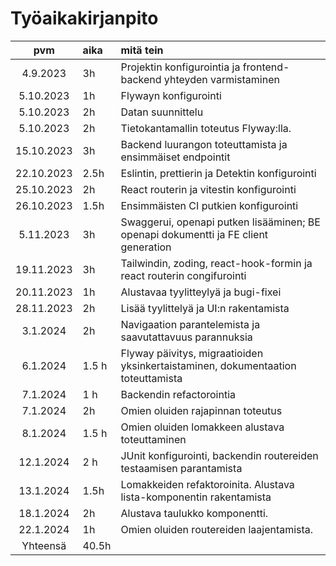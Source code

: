 # Työaikakirjanpito

|    pvm     | aika  | mitä tein                                                                           |
|:----------:|:------|:------------------------------------------------------------------------------------|
|  4.9.2023  | 3h    | Projektin konfigurointia ja frontend-backend yhteyden varmistaminen                 |
| 5.10.2023  | 1h    | Flywayn konfigurointi                                                               |
| 5.10.2023  | 2h    | Datan suunnittelu                                                                   |
| 5.10.2023  | 2h    | Tietokantamallin toteutus Flyway:lla.                                               |
| 15.10.2023 | 3h    | Backend luurangon toteuttamista ja ensimmäiset endpointit                           |
| 22.10.2023 | 2.5h  | Eslintin, prettierin ja Detektin konfigurointi                                      |
| 25.10.2023 | 2h    | React routerin ja vitestin konfigurointi                                            |
| 26.10.2023 | 1.5h  | Ensimmäisten CI putkien konfigurointi                                               |
| 5.11.2023  | 3h    | Swaggerui, openapi putken lisääminen; BE openapi dokumentti ja FE client generation |
| 19.11.2023 | 3h    | Tailwindin, zoding, react-hook-formin ja react routerin congifurointi               |
| 20.11.2023 | 1h    | Alustavaa tyylitteylyä ja bugi-fixei                                                |
| 28.11.2023 | 2h    | Lisää tyylittelyä ja UI:n rakentamista                                              |
|  3.1.2024  | 2h    | Navigaation parantelemista ja saavutattavuus parannuksia                            |
|  6.1.2024  | 1.5 h | Flyway päivitys, migraatioiden yksinkertaistaminen, dokumentaation toteuttamista    |
|  7.1.2024  | 1 h   | Backendin refactorointia                                                            |
|  7.1.2024  | 2h    | Omien oluiden rajapinnan toteutus                                                   |
|  8.1.2024  | 1.5 h | Omien oluiden lomakkeen alustava toteuttaminen                                      |
| 12.1.2024  | 2 h   | JUnit konfigurointi, backendin routereiden testaamisen parantamista                 |
| 13.1.2024  | 1.5h  | Lomakkeiden refaktoroinita. Alustava lista-komponentin rakentamista                 |
| 18.1.2024  | 2h    | Alustava taulukko komponentti.                                                      |
| 22.1.2024  | 1h    | Omien oluiden routereiden laajentamista.                                            |
|  Yhteensä  | 40.5h |                                                                                     |